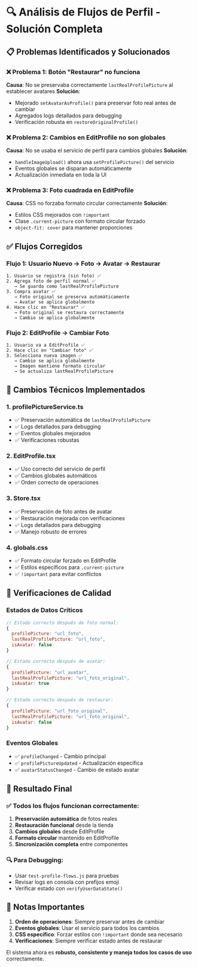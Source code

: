 # 🔍 Análisis de Flujos de Perfil - Solución Completa

## 📋 Problemas Identificados y Solucionados

### ❌ **Problema 1: Botón "Restaurar" no funciona**
**Causa**: No se preservaba correctamente `lastRealProfilePicture` al establecer avatares
**Solución**: 
- Mejorado `setAvatarAsProfile()` para preservar foto real antes de cambiar
- Agregados logs detallados para debugging
- Verificación robusta en `restoreOriginalProfile()`

### ❌ **Problema 2: Cambios en EditProfile no son globales**
**Causa**: No se usaba el servicio de perfil para cambios globales
**Solución**:
- `handleImageUpload()` ahora usa `setProfilePicture()` del servicio
- Eventos globales se disparan automáticamente
- Actualización inmediata en toda la UI

### ❌ **Problema 3: Foto cuadrada en EditProfile**
**Causa**: CSS no forzaba formato circular correctamente
**Solución**:
- Estilos CSS mejorados con `!important`
- Clase `.current-picture` con formato circular forzado
- `object-fit: cover` para mantener proporciones

## ✅ **Flujos Corregidos**

### **Flujo 1: Usuario Nuevo → Foto → Avatar → Restaurar**
```
1. Usuario se registra (sin foto) ✅
2. Agrega foto de perfil normal ✅
   → Se guarda como lastRealProfilePicture
3. Compra avatar ✅
   → Foto original se preserva automáticamente
   → Avatar se aplica globalmente
4. Hace clic en "Restaurar" ✅
   → Foto original se restaura correctamente
   → Cambio se aplica globalmente
```

### **Flujo 2: EditProfile → Cambiar Foto**
```
1. Usuario va a EditProfile ✅
2. Hace clic en "Cambiar foto" ✅
3. Selecciona nueva imagen ✅
   → Cambio se aplica globalmente
   → Imagen mantiene formato circular
   → Se actualiza lastRealProfilePicture
```

## 🔧 **Cambios Técnicos Implementados**

### **1. profilePictureService.ts**
- ✅ Preservación automática de `lastRealProfilePicture`
- ✅ Logs detallados para debugging
- ✅ Eventos globales mejorados
- ✅ Verificaciones robustas

### **2. EditProfile.tsx**
- ✅ Uso correcto del servicio de perfil
- ✅ Cambios globales automáticos
- ✅ Orden correcto de operaciones

### **3. Store.tsx**
- ✅ Preservación de foto antes de avatar
- ✅ Restauración mejorada con verificaciones
- ✅ Logs detallados para debugging
- ✅ Manejo robusto de errores

### **4. globals.css**
- ✅ Formato circular forzado en EditProfile
- ✅ Estilos específicos para `.current-picture`
- ✅ `!important` para evitar conflictos

## 🧪 **Verificaciones de Calidad**

### **Estados de Datos Críticos**
```javascript
// Estado correcto después de foto normal:
{
  profilePicture: "url_foto",
  lastRealProfilePicture: "url_foto",
  isAvatar: false
}

// Estado correcto después de avatar:
{
  profilePicture: "url_avatar", 
  lastRealProfilePicture: "url_foto_original",
  isAvatar: true
}

// Estado correcto después de restaurar:
{
  profilePicture: "url_foto_original",
  lastRealProfilePicture: "url_foto_original", 
  isAvatar: false
}
```

### **Eventos Globales**
- ✅ `profileChanged` - Cambio principal
- ✅ `profilePictureUpdated` - Actualización específica
- ✅ `avatarStatusChanged` - Cambio de estado avatar

## 🎯 **Resultado Final**

### ✅ **Todos los flujos funcionan correctamente:**
1. **Preservación automática** de fotos reales
2. **Restauración funcional** desde la tienda
3. **Cambios globales** desde EditProfile
4. **Formato circular** mantenido en EditProfile
5. **Sincronización completa** entre componentes

### 🔍 **Para Debugging:**
- Usar `test-profile-flows.js` para pruebas
- Revisar logs en consola con prefijos emoji
- Verificar estado con `verifyUserDataState()`

## 📝 **Notas Importantes**

1. **Orden de operaciones**: Siempre preservar antes de cambiar
2. **Eventos globales**: Usar el servicio para todos los cambios
3. **CSS específico**: Forzar estilos con `!important` donde sea necesario
4. **Verificaciones**: Siempre verificar estado antes de restaurar

El sistema ahora es **robusto, consistente y maneja todos los casos de uso** correctamente.